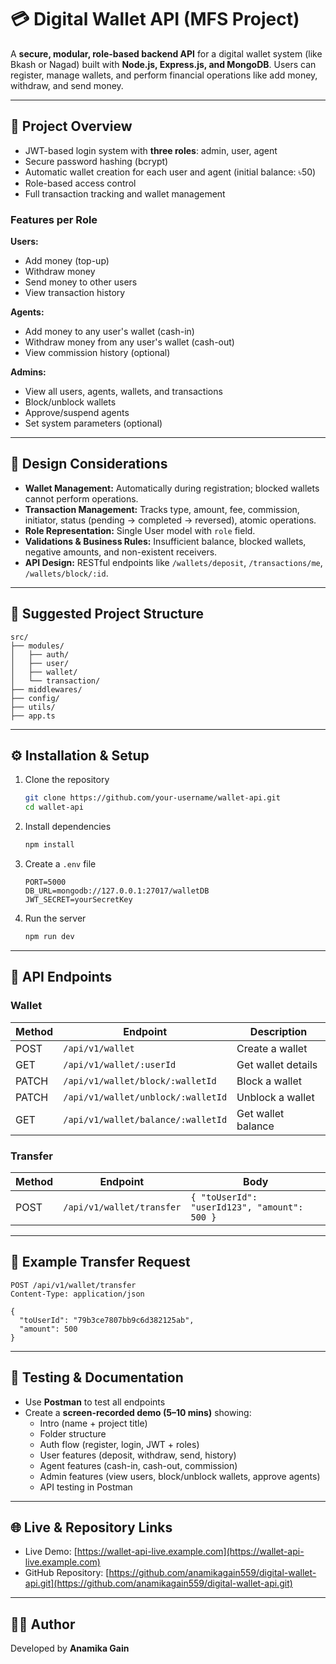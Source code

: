 # 💳 Digital Wallet API (MFS Project)

A **secure, modular, role-based backend API** for a digital wallet system (like Bkash or Nagad) built with **Node.js, Express.js, and MongoDB**. Users can register, manage wallets, and perform financial operations like add money, withdraw, and send money.

---

## 🎯 Project Overview

- JWT-based login system with **three roles**: admin, user, agent
- Secure password hashing (bcrypt)
- Automatic wallet creation for each user and agent (initial balance: ৳50)
- Role-based access control
- Full transaction tracking and wallet management

### Features per Role

**Users:**

- Add money (top-up)
- Withdraw money
- Send money to other users
- View transaction history

**Agents:**

- Add money to any user's wallet (cash-in)
- Withdraw money from any user's wallet (cash-out)
- View commission history (optional)

**Admins:**

- View all users, agents, wallets, and transactions
- Block/unblock wallets
- Approve/suspend agents
- Set system parameters (optional)

---

## 🧠 Design Considerations

- **Wallet Management:** Automatically during registration; blocked wallets cannot perform operations.
- **Transaction Management:** Tracks type, amount, fee, commission, initiator, status (pending → completed → reversed), atomic operations.
- **Role Representation:** Single User model with `role` field.
- **Validations & Business Rules:** Insufficient balance, blocked wallets, negative amounts, and non-existent receivers.
- **API Design:** RESTful endpoints like `/wallets/deposit`, `/transactions/me`, `/wallets/block/:id`.

---

## 📁 Suggested Project Structure

```
src/
├── modules/
│   ├── auth/
│   ├── user/
│   ├── wallet/
│   └── transaction/
├── middlewares/
├── config/
├── utils/
├── app.ts
```

---

## ⚙️ Installation & Setup

1. Clone the repository
   ```bash
   git clone https://github.com/your-username/wallet-api.git
   cd wallet-api
   ```
2. Install dependencies
   ```bash
   npm install
   ```
3. Create a `.env` file
   ```env
   PORT=5000
   DB_URL=mongodb://127.0.0.1:27017/walletDB
   JWT_SECRET=yourSecretKey
   ```
4. Run the server
   ```bash
   npm run dev
   ```

---

## 🔗 API Endpoints

### Wallet

| Method | Endpoint                           | Description        |
| ------ | ---------------------------------- | ------------------ |
| POST   | `/api/v1/wallet`                   | Create a wallet    |
| GET    | `/api/v1/wallet/:userId`           | Get wallet details |
| PATCH  | `/api/v1/wallet/block/:walletId`   | Block a wallet     |
| PATCH  | `/api/v1/wallet/unblock/:walletId` | Unblock a wallet   |
| GET    | `/api/v1/wallet/balance/:walletId` | Get wallet balance |

### Transfer

| Method | Endpoint                  | Body                                         |
| ------ | ------------------------- | -------------------------------------------- |
| POST   | `/api/v1/wallet/transfer` | `{ "toUserId": "userId123", "amount": 500 }` |

---

## 📌 Example Transfer Request

```http
POST /api/v1/wallet/transfer
Content-Type: application/json

{
  "toUserId": "79b3ce7807bb9c6d382125ab",
  "amount": 500
}
```

---

## 🧪 Testing & Documentation

- Use **Postman** to test all endpoints
- Create a **screen-recorded demo (5–10 mins)** showing:
  - Intro (name + project title)
  - Folder structure
  - Auth flow (register, login, JWT + roles)
  - User features (deposit, withdraw, send, history)
  - Agent features (cash-in, cash-out, commission)
  - Admin features (view users, block/unblock wallets, approve agents)
  - API testing in Postman

---

## 🌐 Live & Repository Links

- Live Demo: [https://wallet-api-live.example.com](https://wallet-api-live.example.com)
- GitHub Repository: [https://github.com/anamikagain559/digital-wallet-api.git](https://github.com/anamikagain559/digital-wallet-api.git)

---

## 👨‍💻 Author

Developed by **Anamika Gain**

